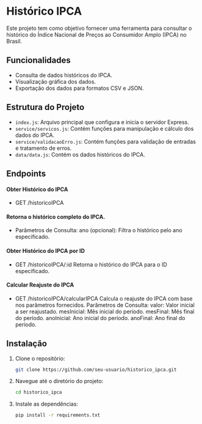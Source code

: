 # Histórico IPCA

Este projeto tem como objetivo fornecer uma ferramenta para consultar o histórico do Índice Nacional de Preços ao Consumidor Amplo (IPCA) no Brasil.

## Funcionalidades

- Consulta de dados históricos do IPCA.
- Visualização gráfica dos dados.
- Exportação dos dados para formatos CSV e JSON.

## Estrutura do Projeto

- `index.js`: Arquivo principal que configura e inicia o servidor Express.
- `service/servicos.js`: Contém funções para manipulação e cálculo dos dados do IPCA.
- `service/validacaoErro.js`: Contém funções para validação de entradas e tratamento de erros.
- `data/data.js`: Contém os dados históricos do IPCA.

## Endpoints

#### Obter Histórico do IPCA

- GET /historicoIPCA

#### Retorna o histórico completo do IPCA.

- Parâmetros de Consulta:
  ano (opcional): Filtra o histórico pelo ano especificado.

#### Obter Histórico do IPCA por ID

- GET /historicoIPCA/:id
  Retorna o histórico do IPCA para o ID especificado.

#### Calcular Reajuste do IPCA

- GET /historicoIPCA/calcularIPCA
  Calcula o reajuste do IPCA com base nos parâmetros fornecidos.
  Parâmetros de Consulta:
  valor: Valor inicial a ser reajustado.
  mesInicial: Mês inicial do período.
  mesFinal: Mês final do período.
  anoInicial: Ano inicial do período.
  anoFinal: Ano final do período.

## Instalação

1. Clone o repositório:
   ```bash
   git clone https://github.com/seu-usuario/historico_ipca.git
   ```
2. Navegue até o diretório do projeto:
   ```bash
   cd historico_ipca
   ```
3. Instale as dependências:
   ```bash
   pip install -r requirements.txt
   ```
